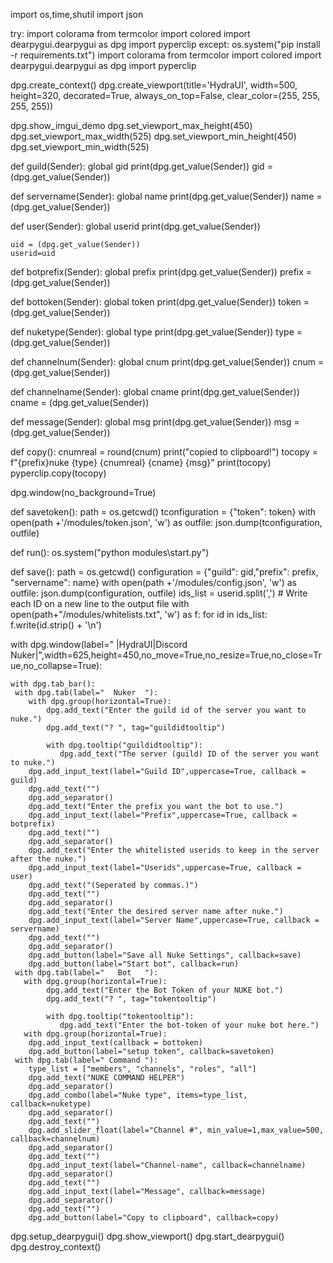 
import os,time,shutil
import json

try:
    import colorama
    from termcolor import colored
    import dearpygui.dearpygui as dpg
    import pyperclip
except:
    os.system("pip install -r requirements.txt")
    import colorama
    from termcolor import colored
    import dearpygui.dearpygui as dpg
    import pyperclip


dpg.create_context()
dpg.create_viewport(title='HydraUI', width=500, height=320, decorated=True, always_on_top=False, clear_color=(255, 255, 255, 255))

dpg.show_imgui_demo
dpg.set_viewport_max_height(450)
dpg.set_viewport_max_width(525)
dpg.set_viewport_min_height(450)
dpg.set_viewport_min_width(525)

def guild(Sender):
    global gid
    print(dpg.get_value(Sender))
    gid = (dpg.get_value(Sender))

def servername(Sender):
    global name
    print(dpg.get_value(Sender))
    name = (dpg.get_value(Sender))

def user(Sender):
    global userid
    print(dpg.get_value(Sender))
    
    uid = (dpg.get_value(Sender))
    userid=uid

def botprefix(Sender):
    global prefix
    print(dpg.get_value(Sender))
    prefix = (dpg.get_value(Sender))

def bottoken(Sender):
    global token
    print(dpg.get_value(Sender))
    token = (dpg.get_value(Sender))

def nuketype(Sender):
    global type
    print(dpg.get_value(Sender))
    type = (dpg.get_value(Sender))

def channelnum(Sender):
    global cnum
    print(dpg.get_value(Sender))
    cnum = (dpg.get_value(Sender))

def channelname(Sender):
    global cname
    print(dpg.get_value(Sender))
    cname = (dpg.get_value(Sender))

def message(Sender):
    global msg
    print(dpg.get_value(Sender))
    msg = (dpg.get_value(Sender))

def copy():
    cnumreal = round(cnum)
    print("copied to clipboard!")
    tocopy = f"{prefix}nuke {type} {cnumreal} {cname} {msg}"
    print(tocopy)
    pyperclip.copy(tocopy)

dpg.window(no_background=True)


def savetoken():
   path = os.getcwd()
   tconfiguration = {"token": token}
   with open(path +'/modules/token.json', 'w') as outfile:
     json.dump(tconfiguration, outfile)

def run():
    os.system("python modules\start.py")
   

def save():
    path = os.getcwd()
    configuration = {"guild": gid,"prefix": prefix, "servername": name}
    with open(path +'/modules/config.json', 'w') as outfile:
     json.dump(configuration, outfile)
    ids_list = userid.split(',')
    # Write each ID on a new line to the output file
    with open(path+"/modules/whitelists.txt", 'w') as f:
        for id in ids_list:
            f.write(id.strip() + '\n')


with dpg.window(label="                       |HydraUI|Discord Nuker|",width=625,height=450,no_move=True,no_resize=True,no_close=True,no_collapse=True):
    
    with dpg.tab_bar():
     with dpg.tab(label="  Nuker  "):
        with dpg.group(horizontal=True):
            dpg.add_text("Enter the guild id of the server you want to nuke.")
            dpg.add_text("? ", tag="guildidtooltip")

            with dpg.tooltip("guildidtooltip"):
               dpg.add_text("The server (guild) ID of the server you want to nuke.")
        dpg.add_input_text(label="Guild ID",uppercase=True, callback = guild)
        dpg.add_text("")
        dpg.add_separator()
        dpg.add_text("Enter the prefix you want the bot to use.")
        dpg.add_input_text(label="Prefix",uppercase=True, callback = botprefix)
        dpg.add_text("")
        dpg.add_separator()
        dpg.add_text("Enter the whitelisted userids to keep in the server after the nuke.")
        dpg.add_input_text(label="Userids",uppercase=True, callback = user)
        dpg.add_text("(Seperated by commas.)")
        dpg.add_text("")
        dpg.add_separator()
        dpg.add_text("Enter the desired server name after nuke.")
        dpg.add_input_text(label="Server Name",uppercase=True, callback = servername)
        dpg.add_text("")
        dpg.add_separator()
        dpg.add_button(label="Save all Nuke Settings", callback=save)
        dpg.add_button(label="Start bot", callback=run)
     with dpg.tab(label="   Bot   "):
       with dpg.group(horizontal=True):
            dpg.add_text("Enter the Bot Token of your NUKE bot.")
            dpg.add_text("? ", tag="tokentooltip")

            with dpg.tooltip("tokentooltip"):
               dpg.add_text("Enter the bot-token of your nuke bot here.")
       with dpg.group(horizontal=True):
        dpg.add_input_text(callback = bottoken)
        dpg.add_button(label="setup token", callback=savetoken)
     with dpg.tab(label=" Command "):
        type_list = ["members", "channels", "roles", "all"]
        dpg.add_text("NUKE COMMAND HELPER")
        dpg.add_separator()
        dpg.add_combo(label="Nuke type", items=type_list, callback=nuketype)
        dpg.add_separator()
        dpg.add_text("")
        dpg.add_slider_float(label="Channel #", min_value=1,max_value=500, callback=channelnum)
        dpg.add_separator()
        dpg.add_text("")
        dpg.add_input_text(label="Channel-name", callback=channelname)
        dpg.add_separator()
        dpg.add_text("")
        dpg.add_input_text(label="Message", callback=message)
        dpg.add_separator()
        dpg.add_text("")
        dpg.add_button(label="Copy to clipboard", callback=copy)
        


       

       


dpg.setup_dearpygui()
dpg.show_viewport()
dpg.start_dearpygui()
dpg.destroy_context()
